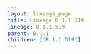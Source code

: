 ```yaml
---
layout: lineage_page
title: Lineage B.1.1.519
lineage: B.1.1.519
parent: B.1.1
children: ['B.1.1.519']
---
```

